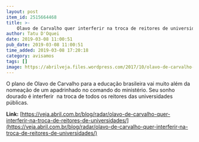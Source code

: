 ```yaml
---
layout: post
item_id: 2515664468
title: >-
    Olavo de Carvalho quer interferir na troca de reitores de universidades
author: Tatu D'Oquei
date: 2019-03-08 11:00:51
pub_date: 2019-03-08 11:00:51
time_added: 2019-03-08 17:20:18
category: avisamos
tags: []
image: https://abrilveja.files.wordpress.com/2017/10/olavo-de-carvalho-png.jpg?quality=70&strip=info&w=680&h=453&crop=1
---
```


O plano de Olavo de Carvalho para a educação brasileira vai muito além da nomeação de um apadrinhado no comando do ministério. Seu sonho dourado é interferir  na troca de todos os reitores das universidades públicas.

**Link:** [https://veja.abril.com.br/blog/radar/olavo-de-carvalho-quer-interferir-na-troca-de-reitores-de-universidades/](https://veja.abril.com.br/blog/radar/olavo-de-carvalho-quer-interferir-na-troca-de-reitores-de-universidades/)

